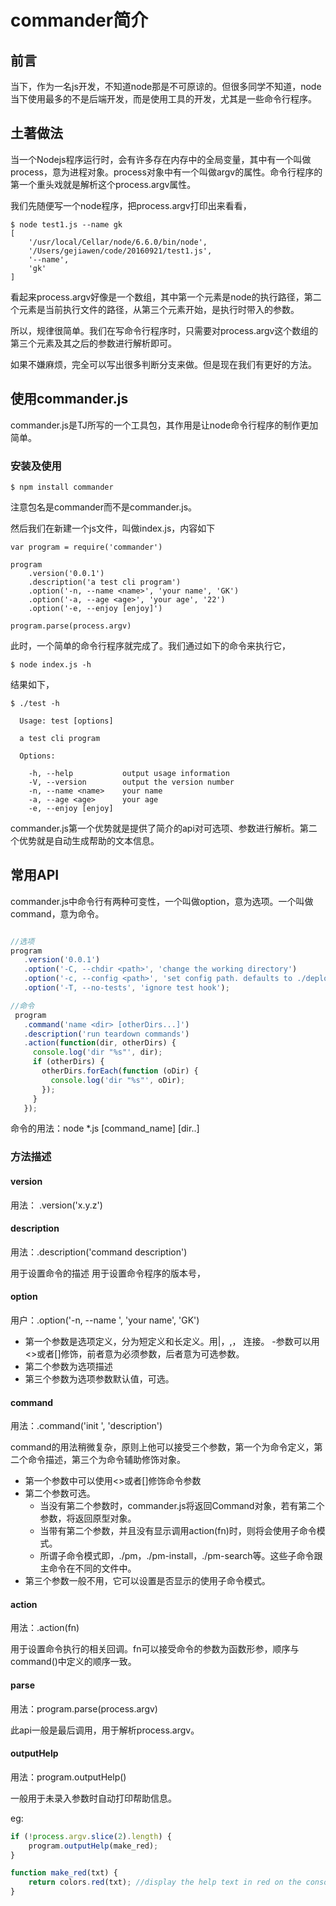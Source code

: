 # commander简介

## 前言
当下，作为一名js开发，不知道node那是不可原谅的。但很多同学不知道，node当下使用最多的不是后端开发，而是使用工具的开发，尤其是一些命令行程序。

## 土著做法
当一个Nodejs程序运行时，会有许多存在内存中的全局变量，其中有一个叫做process，意为进程对象。process对象中有一个叫做argv的属性。命令行程序的第一个重头戏就是解析这个process.argv属性。

我们先随便写一个node程序，把process.argv打印出来看看，
```shell
$ node test1.js --name gk
[
    '/usr/local/Cellar/node/6.6.0/bin/node',
    '/Users/gejiawen/code/20160921/test1.js',
    '--name',
    'gk'
]
```
看起来process.argv好像是一个数组，其中第一个元素是node的执行路径，第二个元素是当前执行文件的路径，从第三个元素开始，是执行时带入的参数。

所以，规律很简单。我们在写命令行程序时，只需要对process.argv这个数组的第三个元素及其之后的参数进行解析即可。

如果不嫌麻烦，完全可以写出很多判断分支来做。但是现在我们有更好的方法。

## 使用commander.js
commander.js是TJ所写的一个工具包，其作用是让node命令行程序的制作更加简单。

### 安装及使用
```shell
$ npm install commander
```
注意包名是commander而不是commander.js。

然后我们在新建一个js文件，叫做index.js，内容如下
```shell
var program = require('commander')

program
    .version('0.0.1')
    .description('a test cli program')
    .option('-n, --name <name>', 'your name', 'GK')
    .option('-a, --age <age>', 'your age', '22')
    .option('-e, --enjoy [enjoy]')

program.parse(process.argv)
```
此时，一个简单的命令行程序就完成了。我们通过如下的命令来执行它，
```shell
$ node index.js -h
```
结果如下，
```shell
$ ./test -h

  Usage: test [options]

  a test cli program

  Options:

    -h, --help           output usage information
    -V, --version        output the version number
    -n, --name <name>    your name
    -a, --age <age>      your age
    -e, --enjoy [enjoy]
```
commander.js第一个优势就是提供了简介的api对可选项、参数进行解析。第二个优势就是自动生成帮助的文本信息。

## 常用API
commander.js中命令行有两种可变性，一个叫做option，意为选项。一个叫做command，意为命令。

```js

//选项
program
   .version('0.0.1')
   .option('-C, --chdir <path>', 'change the working directory')
   .option('-c, --config <path>', 'set config path. defaults to ./deploy.conf')
   .option('-T, --no-tests', 'ignore test hook');

//命令
 program
   .command('name <dir> [otherDirs...]')
   .description('run teardown commands')
   .action(function(dir, otherDirs) {
     console.log('dir "%s"', dir);
     if (otherDirs) {
       otherDirs.forEach(function (oDir) {
         console.log('dir "%s"', oDir);
       });
     }
   });

```
命令的用法：node *.js [command_name] [dir..]

### 方法描述
#### version
用法： .version('x.y.z')

#### description
用法：.description('command description')

用于设置命令的描述
用于设置命令程序的版本号，

#### option
用户：.option('-n, --name <name>', 'your name', 'GK')

  - 第一个参数是选项定义，分为短定义和长定义。用|，,， 连接。
    -参数可以用<>或者[]修饰，前者意为必须参数，后者意为可选参数。
  - 第二个参数为选项描述
  - 第三个参数为选项参数默认值，可选。

#### command
用法：.command('init <path>', 'description')

command的用法稍微复杂，原则上他可以接受三个参数，第一个为命令定义，第二个命令描述，第三个为命令辅助修饰对象。
  - 第一个参数中可以使用<>或者[]修饰命令参数
  - 第二个参数可选。
    - 当没有第二个参数时，commander.js将返回Command对象，若有第二个参数，将返回原型对象。
    - 当带有第二个参数，并且没有显示调用action(fn)时，则将会使用子命令模式。
    - 所谓子命令模式即，./pm，./pm-install，./pm-search等。这些子命令跟主命令在不同的文件中。
  - 第三个参数一般不用，它可以设置是否显示的使用子命令模式。


#### action
用法：.action(fn)

用于设置命令执行的相关回调。fn可以接受命令的参数为函数形参，顺序与command()中定义的顺序一致。

#### parse
用法：program.parse(process.argv)

此api一般是最后调用，用于解析process.argv。

#### outputHelp
用法：program.outputHelp()

一般用于未录入参数时自动打印帮助信息。

eg:
```js
if (!process.argv.slice(2).length) {
    program.outputHelp(make_red);
}

function make_red(txt) {
    return colors.red(txt); //display the help text in red on the console
}
```